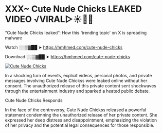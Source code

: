 # XXX~ Cute Nude Chicks LEAKED VIDEO ️√VIRAL▷☀️👄💥

“Cute Nude Chicks leaked”: How this ‘trending topic’ on X is spreading malware

Watch ░░▒▓██ ➤ https://hmhmed.com/cute-nude-chicks

Download ░░▒▓██ ➤ https://hmhmed.com/cute-nude-chicks

[![Cute Nude Chicks](https://i.imgur.com/dJHk4Zq.gif)](https://hmhmed.com/cute-nude-chicks)

In a shocking turn of events, explicit videos, personal photos, and private messages involving Cute Nude Chickss were leaked online without her consent. The unauthorized release of this private content sent shockwaves through the entertainment industry and sparked a heated public debate.

Cute Nude Chicks Responds

In the face of the controversy, Cute Nude Chickss released a powerful statement condemning the unauthorized release of her private content. She expressed her deep distress and disappointment, emphasizing the violation of her privacy and the potential legal consequences for those responsible.